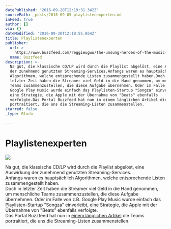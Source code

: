 ```yaml
---
datePublished: '2016-09-20T12:19:31.342Z'
sourcePath: _posts/2016-09-05-playlistenexperten.md
inFeed: true
author: []
via: {}
dateModified: '2016-09-20T12:18:55.864Z'
title: Playlistenexperten
publisher:
  url: >-
    https://www.buzzfeed.com/reggieugwu/the-unsung-heroes-of-the-music-streaming-boom
  name: Buzzfeed
description: >-
  Na gut, die klassische CD/LP wird durch die Playlist abgelöst, eine Auswirkung
  der zunehmend genutzten Streaming-Services.Anfangs waren es hauptsächlich
  Algorithmen, welche entsprechende Listen zusammengestellt haben.Doch in
  letzter Zeit haben die Streamer viel Geld in die Hand genommen, um menschliche
  Teams zusammenzustellen, die diese Aufgabe übernehmen. Oder im Falle von z.B.
  Google Play Music wurde einfach das Playlisten-Startup "Songza" einverleibt,
  eine Strategie, die Apple mit der Übernahme von "Beats" ebenfalls
  verfolgte.Das Portal Buzzfeed hat nun in einem länglichen Artikel die Teams
  portraitiert, die uns die Streaming-Listen zusammenstellen.
starred: false
_type: Blurb

---
```

# Playlistenexperten
![](https://the-grid-user-content.s3-us-west-2.amazonaws.com/d0cd9cdd-a5c0-4857-b4c4-ab7e4ac74877.jpg)

Na gut, die klassische CD/LP wird durch die Playlist abgelöst, eine Auswirkung der zunehmend genutzten Streaming-Services.  
Anfangs waren es hauptsächlich Algorithmen, welche entsprechende Listen zusammengestellt haben.  
Doch in letzter Zeit haben die Streamer viel Geld in die Hand genommen, um menschliche Teams zusammenzustellen, die diese Aufgabe übernehmen. Oder im Falle von z.B. Google Play Music wurde einfach das Playlisten-Startup "Songza" einverleibt, eine Strategie, die Apple mit der Übernahme von "Beats" ebenfalls verfolgte.  
Das Portal Buzzfeed hat nun in [einem länglichen Artikel][0] die Teams portraitiert, die uns die Streaming-Listen zusammenstellen.

[0]: https://www.buzzfeed.com/reggieugwu/the-unsung-heroes-of-the-music-streaming-boom